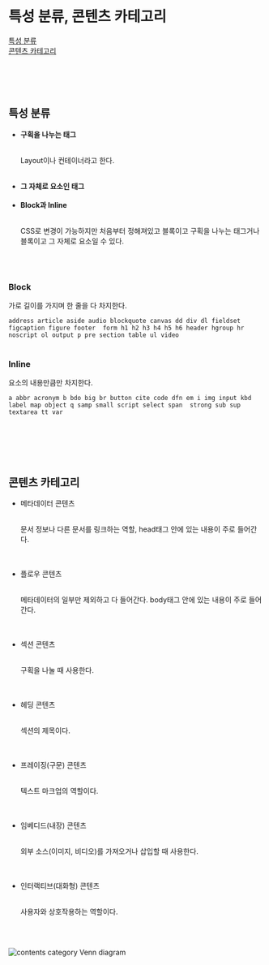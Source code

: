 <h1>특성 분류, 콘텐츠 카테고리</h1>
<a href="#Characteristic">특성 분류</a><br />
<a href="#Category">콘텐츠 카테고리</a><br />
<br />
<br />
<br />
<br />
<h2 id="#Characteristic">특성 분류</h2>
<p>
    <ul>
        <li><b>구획을 나누는 태그</b></li><br>
        <p>Layout이나 컨테이너라고 한다.</p><br>
        <li><b>그 자체로 요소인 태그</b></li><br>
        <li><b>Block과 Inline</b></li><br>
        <p>CSS로 변경이 가능하지만 처음부터 정해져있고 블록이고 구획을 나누는 태그거나 블록이고 그 자체로 요소일 수 있다.</p>
    </ul>
</p>
<br />
<br />
<h3>Block</h3>
<p>가로 길이를 가지며 한 줄을 다 차지한다.</p>
<code>address article aside audio blockquote canvas dd div dl fieldset figcaption figure footer  form h1 h2 h3 h4 h5 h6 header hgroup hr noscript ol output p pre section table ul video</code>
<br />
<br />
<h3>Inline</h3>
<p>요소의 내용만큼만 차지한다.</p>
<code>a abbr acronym b bdo big br button cite code dfn em i img input kbd label map object q samp small script select span  strong sub sup textarea tt var </code>
<br />
<br />
<br />
<br />
<br />
<br />
<h2 id="#Category">콘텐츠 카테고리</h2>
<p>
    <ul>
        <li>메타데이터 콘텐츠</li><br>
        <p>문서 정보나 다른 문서를 링크하는 역할, head태그 안에 있는 내용이 주로 들어간다.</p><br><br>
        <li>플로우 콘텐츠</li><br>
        <p>메타데이터의 일부만 제외하고 다 들어간다. body태그 안에 있는 내용이 주로 들어간다.</p><br><br>
        <li>섹션 콘텐츠</li><br>
        <p>구획을 나눌 때 사용한다.</p><br><br>
        <li>헤딩 콘텐츠</li><br>
        <p>섹션의 제목이다.</p><br><br>
        <li>프레이징(구문) 콘텐츠</li><br>
        <p>텍스트 마크업의 역할이다.</p><br><br>
        <li>임베디드(내장) 콘텐츠</li><br>
        <p>외부 소스(이미지, 비디오)를 가져오거나 삽입할 때 사용한다.</p><br><br>
        <li>인터랙티브(대화형) 콘텐츠</li><br>
        <p>사용자와 상호작용하는 역할이다.</p><br><br>
    </ul>
    <img src="https://developer.mozilla.org/@api/deki/files/6244/=Content_categories_venn.png?size=webview" alt="contents category Venn diagram" sizes="100px">
</p>
